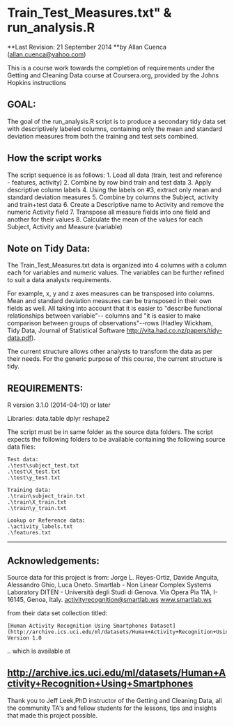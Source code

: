 Train\_Test\_Measures.txt" & run_analysis.R
===================================================

**Last Revision: 21 September 2014
**by Allan Cuenca (allan.cuenca@yahoo.com)


This is a course work towards the completion of requirements under 
the Getting and Cleaning Data course at Coursera.org,
provided by the Johns Hopkins instructions 

GOAL:
-----
The goal of the run_analysis.R script is to produce a secondary tidy data set with descriptively labeled columns, containing only the mean and standard deviation measures from both the training and test sets combined.


How the script works
--------------------
The script sequence is as follows:
    1. Load all data (train, test and reference - features, activity)
    2. Combine by row bind train and test data
    3. Apply descriptive column labels
    4. Using the labels on #3, extract only mean and standard deviation measures
    5. Combine by columns the Subject, activity and train+test data
    6. Create a Descriptive name to Activity and remove the numeric Activity field 
    7. Transpose all measure fields into one field and another for their values
    8. Calculate the mean of the values for each Subject, Activity and Measure (variable)
    

Note on Tidy Data:
------------------

The Train_Test_Measures.txt data is organized into 4 columns with a column each for variables and numeric values. The variables can be further refined to suit a data analysts requirements. 

For example, x, y and z axes measures can be transposed into columns. Mean and standard deviation measures can be transposed in their own fields as well. All taking into account that it is easier to "describe functional relationships between variable"-- columns and "it is easier to make comparison between groups of observations"--rows (Hadley Wickham, Tidy Data, Journal of Statistical Software http://vita.had.co.nz/papers/tidy-data.pdf).

The current structure allows other analysts to transform the data as per their needs. For the generic purpose of this course, the current structure is tidy.

REQUIREMENTS:
------------

R version 3.1.0 (2014-04-10) or later

Libraries:
    data.table
    dplyr
    reshape2
    
The script must be in same folder as the source data folders. The script expects the following folders to be available containing the following source data files:

    Test data:
    .\test\subject_test.txt
    .\test\X_test.txt
    .\test\y_test.txt

    Training data:
    .\train\subject_train.txt
    .\train\X_train.txt
    .\train\y_train.txt
    
    Lookup or Reference data:
    .\activity_labels.txt
    .\features.txt
    

---
Acknowledgements:
---------------------------------------------
Source data for this project is from:
    Jorge L. Reyes-Ortiz, Davide Anguita, Alessandro Ghio, Luca Oneto.
    Smartlab - Non Linear Complex Systems Laboratory
    DITEN - Università degli Studi di Genova.
    Via Opera Pia 11A, I-16145, Genoa, Italy.
    activityrecognition@smartlab.ws
    www.smartlab.ws

from their data set collection titled:

    [Human Activity Recognition Using Smartphones Dataset](http://archive.ics.uci.edu/ml/datasets/Human+Activity+Recognition+Using+Smartphones)
    Version 1.0

.. which is available at 

http://archive.ics.uci.edu/ml/datasets/Human+Activity+Recognition+Using+Smartphones 
---

Thank you to Jeff Leek,PhD instructor of the Getting and Cleaning Data, all the community TA's and fellow students for the lessons, tips and insights that made this project possible.
